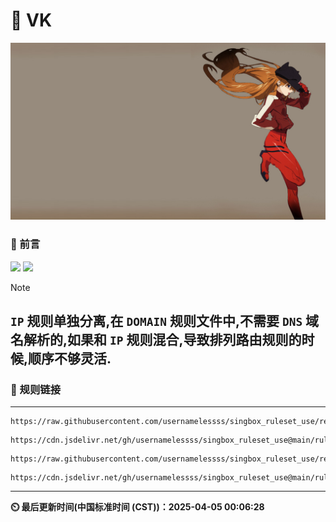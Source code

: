 
# 🧸 VK
![](https://raw.githubusercontent.com/usernamelessss/picture-bed/main/images/202504042256831.jpg)
### 📣 前言
![](https://shields.io/badge/-移除重复规则-ff69b4) ![](https://shields.io/badge/-IP&nbsp;规则单独存放不与&nbsp;DOMAIN&nbsp;等混合-green)
> [!NOTE]
**`IP` 规则单独分离,在 `DOMAIN` 规则文件中,不需要 `DNS` 域名解析的,如果和 `IP` 规则混合,导致排列路由规则的时候,顺序不够灵活.**
---

###  🔗 规则链接
---

```url
https://raw.githubusercontent.com/usernamelessss/singbox_ruleset_use/refs/heads/main/rule/VK/VK_No_IP.json
```

```url
https://cdn.jsdelivr.net/gh/usernamelessss/singbox_ruleset_use@main/rule/VK/VK_No_IP.json
```

```url
https://raw.githubusercontent.com/usernamelessss/singbox_ruleset_use/refs/heads/main/rule/VK/VK_No_IP.srs
```

```url
https://cdn.jsdelivr.net/gh/usernamelessss/singbox_ruleset_use@main/rule/VK/VK_No_IP.srs
```

---
**⏲️ 最后更新时间(中国标准时间 (CST))：2025-04-05 00:06:28**